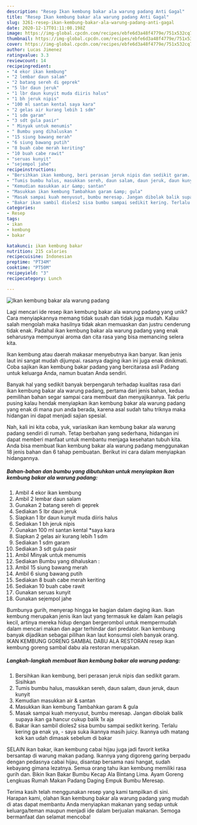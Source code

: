 ```yaml
---
description: "Resep Ikan kembung bakar ala warung padang Anti Gagal"
title: "Resep Ikan kembung bakar ala warung padang Anti Gagal"
slug: 3261-resep-ikan-kembung-bakar-ala-warung-padang-anti-gagal
date: 2020-12-17T01:11:08.198Z
image: https://img-global.cpcdn.com/recipes/ebfe6d3a48f4779e/751x532cq70/ikan-kembung-bakar-ala-warung-padang-foto-resep-utama.jpg
thumbnail: https://img-global.cpcdn.com/recipes/ebfe6d3a48f4779e/751x532cq70/ikan-kembung-bakar-ala-warung-padang-foto-resep-utama.jpg
cover: https://img-global.cpcdn.com/recipes/ebfe6d3a48f4779e/751x532cq70/ikan-kembung-bakar-ala-warung-padang-foto-resep-utama.jpg
author: Lucas Jimenez
ratingvalue: 3.3
reviewcount: 14
recipeingredient:
- "4 ekor ikan kembung"
- "2 lembar daun salam"
- "2 batang sereh di geprek"
- "5 lbr daun jeruk"
- "1 lbr daun kunyit muda diiris halus"
- "1 bh jeruk nipis"
- "100 ml santan kental saya kara"
- "2 gelas air kurang lebih 1 sdm"
- "1 sdm garam"
- "3 sdt gula pasir"
- " Minyak untuk menumis"
- " Bumbu yang dihaluskan "
- "15 siung bawang merah"
- "6 siung bawang putih"
- "8 buah cabe merah keriting"
- "10 buah cabe rawit"
- "seruas kunyit"
- "sejempol jahe"
recipeinstructions:
- "Bersihkan ikan kembung, beri perasan jeruk nipis dan sedikit garam. Sisihkan"
- "Tumis bumbu halus, masukkan sereh, daun salam, daun jeruk, daun kunyit"
- "Kemudian masukkan air &amp; santan"
- "Masukkan ikan kembung Tambahkan garam &amp; gula"
- "Masak sampai kuah menyusut, bumbu meresap. Jangan dibolak balik supaya ikan ga hancur cukup balik 1x aja"
- "Bakar ikan sambil dioles2 sisa bumbu sampai sedikit kering. Terlalu kering ga enak ya, saya suka ikannya masih juicy. Ikannya udh matang kok kan udah dimasak sebelum di bakar"
categories:
- Resep
tags:
- ikan
- kembung
- bakar

katakunci: ikan kembung bakar 
nutrition: 215 calories
recipecuisine: Indonesian
preptime: "PT34M"
cooktime: "PT50M"
recipeyield: "3"
recipecategory: Lunch

---
```



![Ikan kembung bakar ala warung padang](https://img-global.cpcdn.com/recipes/ebfe6d3a48f4779e/751x532cq70/ikan-kembung-bakar-ala-warung-padang-foto-resep-utama.jpg)

Lagi mencari ide resep ikan kembung bakar ala warung padang yang unik? Cara menyiapkannya memang tidak susah dan tidak juga mudah. Kalau salah mengolah maka hasilnya tidak akan memuaskan dan justru cenderung tidak enak. Padahal ikan kembung bakar ala warung padang yang enak seharusnya mempunyai aroma dan cita rasa yang bisa memancing selera kita.

Ikan kembung atau daerah makasar menyebutnya ikan banyar. Ikan jenis laut ini sangat mudah dijumpai. rasanya daging ikan ini juga enak dinikmati. Coba sajikan ikan kembung bakar padang yang bercitarasa asli Padang untuk keluarga Anda, namun buatan Anda sendiri.

Banyak hal yang sedikit banyak berpengaruh terhadap kualitas rasa dari ikan kembung bakar ala warung padang, pertama dari jenis bahan, kedua pemilihan bahan segar sampai cara membuat dan menyajikannya. Tak perlu pusing kalau hendak menyiapkan ikan kembung bakar ala warung padang yang enak di mana pun anda berada, karena asal sudah tahu triknya maka hidangan ini dapat menjadi sajian spesial.


Nah, kali ini kita coba, yuk, variasikan ikan kembung bakar ala warung padang sendiri di rumah. Tetap berbahan yang sederhana, hidangan ini dapat memberi manfaat untuk membantu menjaga kesehatan tubuh kita. Anda bisa membuat Ikan kembung bakar ala warung padang menggunakan 18 jenis bahan dan 6 tahap pembuatan. Berikut ini cara dalam menyiapkan hidangannya.

<!--inarticleads1-->

##### Bahan-bahan dan bumbu yang dibutuhkan untuk menyiapkan Ikan kembung bakar ala warung padang:

1. Ambil 4 ekor ikan kembung
1. Ambil 2 lembar daun salam
1. Gunakan 2 batang sereh di geprek
1. Sediakan 5 lbr daun jeruk
1. Siapkan 1 lbr daun kunyit muda diiris halus
1. Sediakan 1 bh jeruk nipis
1. Gunakan 100 ml santan kental *saya kara
1. Siapkan 2 gelas air kurang lebih 1 sdm
1. Sediakan 1 sdm garam
1. Sediakan 3 sdt gula pasir
1. Ambil  Minyak untuk menumis
1. Sediakan  Bumbu yang dihaluskan :
1. Ambil 15 siung bawang merah
1. Ambil 6 siung bawang putih
1. Sediakan 8 buah cabe merah keriting
1. Sediakan 10 buah cabe rawit
1. Gunakan seruas kunyit
1. Gunakan sejempol jahe


Bumbunya gurih, menyerap hingga ke bagian dalam daging ikan. Ikan kembung merupakan jenis ikan laut yang termasuk ke dalam ikan pelagis kecil, artinya mereka hidup dengan bergerombol untuk mempermudah dalam mencari makan dan agar terhindar dari predator. Ikan kembung banyak dijadikan sebagai pilihan ikan laut konsumsi oleh banyak orang. IKAN KEMBUNG GORENG SAMBAL DABU ALA RESTORAN resep ikan kembung goreng sambal dabu ala restoran merupakan. 

<!--inarticleads2-->

##### Langkah-langkah membuat Ikan kembung bakar ala warung padang:

1. Bersihkan ikan kembung, beri perasan jeruk nipis dan sedikit garam. Sisihkan
1. Tumis bumbu halus, masukkan sereh, daun salam, daun jeruk, daun kunyit
1. Kemudian masukkan air &amp; santan
1. Masukkan ikan kembung Tambahkan garam &amp; gula
1. Masak sampai kuah menyusut, bumbu meresap. Jangan dibolak balik supaya ikan ga hancur cukup balik 1x aja
1. Bakar ikan sambil dioles2 sisa bumbu sampai sedikit kering. Terlalu kering ga enak ya, - saya suka ikannya masih juicy. Ikannya udh matang kok kan udah dimasak sebelum di bakar


SELAIN ikan bakar, ikan kembung cabai hijau juga jadi favorit ketika bersantap di warung makan padang. Ikannya yang digoreng garing berpadu dengan pedasnya cabai hijau, disantap bersama nasi hangat, sudah kebayang gimana lezatnya. Semua orang tahu ikan kembung memiliki rasa gurih dan. Bikin Ikan Bakar Bumbu Kecap Ala Bintang Lima. Ayam Goreng Lengkuas Rumah Makan Padang Daging Empuk Bumbu Meresap. 

Terima kasih telah menggunakan resep yang kami tampilkan di sini. Harapan kami, olahan Ikan kembung bakar ala warung padang yang mudah di atas dapat membantu Anda menyiapkan makanan yang sedap untuk keluarga/teman maupun menjadi ide dalam berjualan makanan. Semoga bermanfaat dan selamat mencoba!
